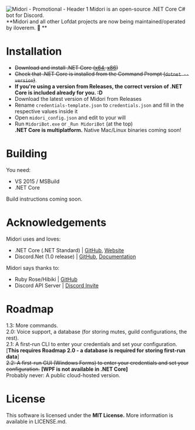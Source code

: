![Midori - Promotional - Header 1](http://i.imgur.com/ZVsI0CR.jpg)
Midori is an open-source .NET Core C# bot for Discord.  
**Midori and all other Lofdat projects are now being maintained/operated by iloverem. :tada: **

# Installation  
* ~~Download and install .NET Core ([x64](https://go.microsoft.com/fwlink/?LinkID=836279), [x86](https://go.microsoft.com/fwlink/?LinkID=836288))~~
* ~~Check that .NET Core is installed from the Command Prompt (`dotnet --version`)~~.
* **If you're using a version from Releases, the correct version of .NET Core is included already for you. :D**
* Download the latest version of Midori from Releases  
* Rename `credentials-template.json` to `credentials.json` and fill in the respective values inside it   
* Open `midori_config.json` and edit to your will  
* Run `MidoriBot.exe` or `_Run MidoriBot` (at the top)  
**.NET Core is multiplatform.** Native Mac/Linux binaries coming soon!  
  
# Building
You need: 
* VS 2015 / MSBuild
* .NET Core

Build instructions coming soon.  
  
# Acknowledgements  
Midori uses and loves:
* .NET Core (.NET Standard) | [GitHub](https://github.com/dotnet/core), [Website](https://dotnet.github.io/)  
* Discord.Net (1.0 release) | [GitHub](https://github.com/RogueException/Discord.Net/), [Documentation](https://discord.foxbot.me/docs/)  
  
Midori says thanks to:  
* Ruby Rose/Hibiki | [GitHub](https://github.com/Nanabell/Hibiki)  
* Discord API Server | [Discord Invite](https://discord.gg/AZqXnRD)

# Roadmap
1.3: More commands.  
2.0: Voice support, a database (for storing mutes, guild configurations, the rest).  
2.1: A first-run CLI to enter your credentials and set your configuration. [**This requires Roadmap 2.0 - a database is required for storing first-run data**]  
~~2.2: A first-run GUI (Windows Forms) to enter your credentials and set your configuration.~~ **[WPF is not available in .NET Core]**  
Probably never: A public cloud-hosted version.  

# License  
This software is licensed under the **MIT License.** More information is available in LICENSE.md.
